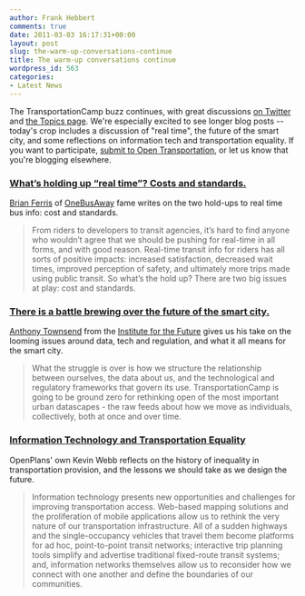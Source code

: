 ```yaml
---
author: Frank Hebbert
comments: true
date: 2011-03-03 16:17:31+00:00
layout: post
slug: the-warm-up-conversations-continue
title: The warm-up conversations continue
wordpress_id: 563
categories:
- Latest News
---
```


The TransportationCamp buzz continues, with great discussions [on Twitter](http://twitter.com/#!/search/%23transpo) and [the Topics page](http://transportationcamp.org/topics).  We're especially excited to see longer blog posts --  today's crop includes a discussion of "real time", the future of the smart city, and some reflections on information tech and transportation equality. If you want to participate, [submit to Open Transportation](http://opentransportation.tumblr.com/submit), or let us know that you're blogging elsewhere.

 <!-- more -->



### [What’s holding up “real time”? Costs and standards.](http://opentransportation.tumblr.com/post/3620907071/whats-holding-up-real-time-costs-and-standards)



[Brian Ferris](http://www.cs.washington.edu/homes/bdferris/) of [OneBusAway](http://onebusaway.org/ ) fame writes on the two hold-ups to real time bus info: cost and standards.



> From riders to developers to transit agencies, it’s hard to find anyone who wouldn’t agree that we should be pushing for real-time in all forms, and with good reason.  Real-time transit info for riders has all sorts of positive impacts: increased satisfaction, decreased wait times, improved perception of safety, and ultimately more trips made using public transit.  So what’s the hold up?  There are two big issues at play: cost and standards. 





### [There is a battle brewing over the future of the smart city.](http://opentransportation.tumblr.com/post/3620910060/there-is-a-battle-brewing-over-the-future-of-the-smart)



[Anthony Townsend](http://www.iftf.org/user/20) from the [Institute for the Future](http://www.iftf.org/) gives us his take on the looming issues around data, tech and regulation, and what it all means for the smart city.



> What the struggle is over is how we structure the relationship between ourselves, the data about us, and the technological and regulatory frameworks that govern its use. TransportationCamp is going to be ground zero for rethinking open of the most important urban datascapes - the raw feeds about how we move as individuals, collectively, both at once and over time.





### [Information Technology and Transportation Equality](http://opentransportation.tumblr.com/post/3609481941/information-technology-and-transportation-equality)


OpenPlans' own Kevin Webb reflects on the history of inequality in transportation provision, and the lessons we should take as we design the future.



> Information technology presents new opportunities and challenges for improving transportation access. Web-based mapping solutions and the proliferation of mobile applications allow us to rethink the very nature of our transportation infrastructure. All of a sudden highways and the single-occupancy vehicles that travel them become platforms for ad hoc, point-to-point transit networks; interactive trip planning tools simplify and advertise traditional fixed-route transit systems;  and, information networks themselves allow us to reconsider how we connect with one another and define the boundaries of our communities.












